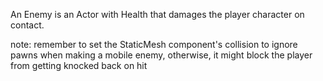 An Enemy is an Actor with Health that damages the player character on contact.

note: remember to set the StaticMesh component's collision to ignore pawns when making a mobile enemy, otherwise, it might block the player from getting knocked back on hit